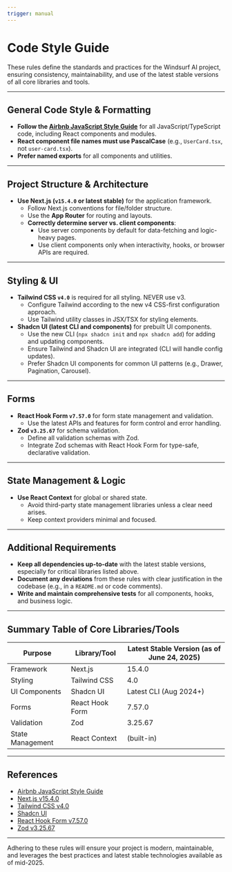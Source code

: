 ```yaml
---
trigger: manual
---
```


# Code Style Guide

These rules define the standards and practices for the Windsurf AI project, ensuring consistency, maintainability, and use of the latest stable versions of all core libraries and tools.

---

## General Code Style & Formatting

- **Follow the [Airbnb JavaScript Style Guide](https://github.com/airbnb/javascript)** for all JavaScript/TypeScript code, including React components and modules.
- **React component file names must use PascalCase** (e.g., `UserCard.tsx`, not `user-card.tsx`).
- **Prefer named exports** for all components and utilities.

---

## Project Structure & Architecture

- **Use Next.js (`v15.4.0` or latest stable)** for the application framework.
  - Follow Next.js conventions for file/folder structure.
  - Use the **App Router** for routing and layouts.
  - **Correctly determine server vs. client components**:
    - Use server components by default for data-fetching and logic-heavy pages.
    - Use client components only when interactivity, hooks, or browser APIs are required.

---

## Styling & UI

- **Tailwind CSS `v4.0`** is required for all styling. NEVER use v3.
  - Configure Tailwind according to the new v4 CSS-first configuration approach.
  - Use Tailwind utility classes in JSX/TSX for styling elements.
- **Shadcn UI (latest CLI and components)** for prebuilt UI components.
  - Use the new CLI (`npx shadcn init` and `npx shadcn add`) for adding and updating components.
  - Ensure Tailwind and Shadcn UI are integrated (CLI will handle config updates).
  - Prefer Shadcn UI components for common UI patterns (e.g., Drawer, Pagination, Carousel).

---

## Forms

- **React Hook Form `v7.57.0`** for form state management and validation.
  - Use the latest APIs and features for form control and error handling.
- **Zod `v3.25.67`** for schema validation.
  - Define all validation schemas with Zod.
  - Integrate Zod schemas with React Hook Form for type-safe, declarative validation.

---

## State Management & Logic

- **Use React Context** for global or shared state.
  - Avoid third-party state management libraries unless a clear need arises.
  - Keep context providers minimal and focused.

---

## Additional Requirements

- **Keep all dependencies up-to-date** with the latest stable versions, especially for critical libraries listed above.
- **Document any deviations** from these rules with clear justification in the codebase (e.g., in a `README.md` or code comments).
- **Write and maintain comprehensive tests** for all components, hooks, and business logic.

---

## Summary Table of Core Libraries/Tools

| Purpose          | Library/Tool    | Latest Stable Version (as of June 24, 2025) |
| ---------------- | --------------- | ------------------------------------------- |
| Framework        | Next.js         | 15.4.0                                      |
| Styling          | Tailwind CSS    | 4.0                                         |
| UI Components    | Shadcn UI       | Latest CLI (Aug 2024+)                      |
| Forms            | React Hook Form | 7.57.0                                      |
| Validation       | Zod             | 3.25.67                                     |
| State Management | React Context   | (built-in)                                  |

---

## References

- [Airbnb JavaScript Style Guide](https://github.com/airbnb/javascript)
- [Next.js v15.4.0](https://nextjs.org/)
- [Tailwind CSS v4.0](https://tailwindcss.com/)
- [Shadcn UI](https://ui.shadcn.com/)
- [React Hook Form v7.57.0](https://react-hook-form.com/)
- [Zod v3.25.67](https://zod.dev/)

---

Adhering to these rules will ensure your project is modern, maintainable, and leverages the best practices and latest stable technologies available as of mid-2025.
